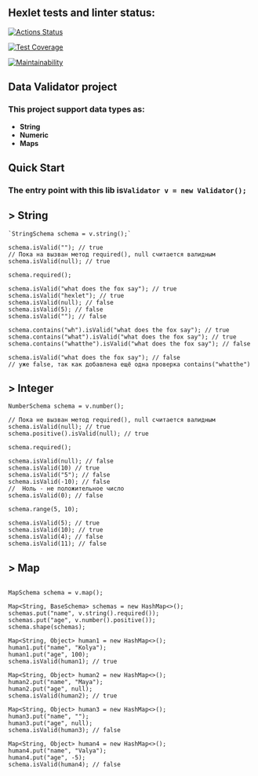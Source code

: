 ## Hexlet tests and linter status:
[![Actions Status](https://github.com/vviace/java-project-78/workflows/hexlet-check/badge.svg)](https://github.com/vviace/java-project-78/actions)

[![Test Coverage](https://api.codeclimate.com/v1/badges/3021a54e5fb6c0410277/test_coverage)](https://codeclimate.com/github/vviace/java-project-78/test_coverage)

[![Maintainability](https://api.codeclimate.com/v1/badges/3021a54e5fb6c0410277/maintainability)](https://codeclimate.com/github/vviace/java-project-78/maintainability)

## Data Validator project
### This project support data types as: 
 * __String__ 
 * __Numeric__
 * __Maps__ 

## Quick Start
### The entry point with this lib is`Validator v = new Validator();`

## > String
```
`StringSchema schema = v.string();`

schema.isValid(""); // true
// Пока на вызван метод required(), null считается валидным
schema.isValid(null); // true

schema.required();

schema.isValid("what does the fox say"); // true
schema.isValid("hexlet"); // true
schema.isValid(null); // false
schema.isValid(5); // false
schema.isValid(""); // false

schema.contains("wh").isValid("what does the fox say"); // true
schema.contains("what").isValid("what does the fox say"); // true
schema.contains("whatthe").isValid("what does the fox say"); // false

schema.isValid("what does the fox say"); // false
// уже false, так как добавлена ещё одна проверка contains("whatthe")
```
## > Integer
```
NumberSchema schema = v.number();

// Пока не вызван метод required(), null считается валидным
schema.isValid(null); // true
schema.positive().isValid(null); // true

schema.required();

schema.isValid(null); // false
schema.isValid(10) // true
schema.isValid("5"); // false
schema.isValid(-10); // false
//  Ноль - не положительное число
schema.isValid(0); // false

schema.range(5, 10);

schema.isValid(5); // true
schema.isValid(10); // true
schema.isValid(4); // false
schema.isValid(11); // false
```
## > Map
```

MapSchema schema = v.map();

Map<String, BaseSchema> schemas = new HashMap<>();
schemas.put("name", v.string().required());
schemas.put("age", v.number().positive());
schema.shape(schemas);

Map<String, Object> human1 = new HashMap<>();
human1.put("name", "Kolya");
human1.put("age", 100);
schema.isValid(human1); // true

Map<String, Object> human2 = new HashMap<>();
human2.put("name", "Maya");
human2.put("age", null);
schema.isValid(human2); // true

Map<String, Object> human3 = new HashMap<>();
human3.put("name", "");
human3.put("age", null);
schema.isValid(human3); // false

Map<String, Object> human4 = new HashMap<>();
human4.put("name", "Valya");
human4.put("age", -5);
schema.isValid(human4); // false
```